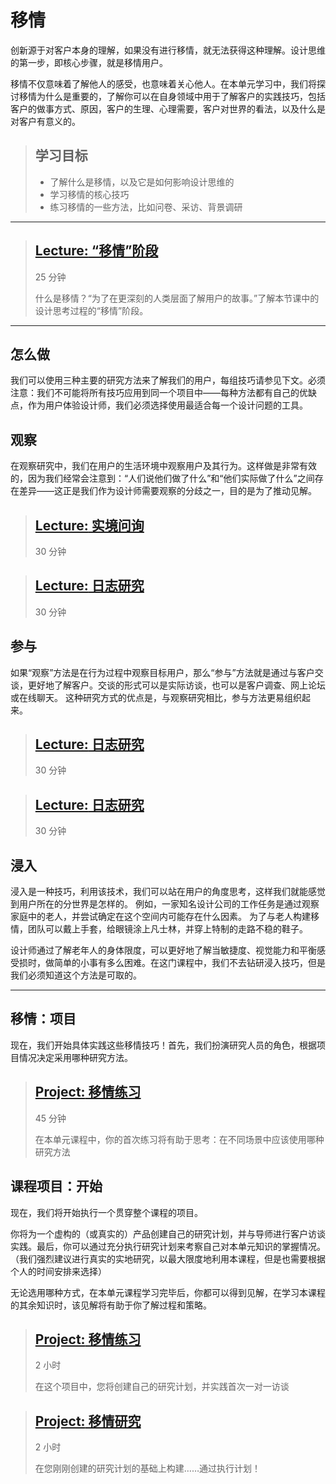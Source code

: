 # 移情

创新源于对客户本身的理解，如果没有进行移情，就无法获得这种理解。设计思维的第一步，即核心步骤，就是移情用户。

移情不仅意味着了解他人的感受，也意味着关心他人。在本单元学习中，我们将探讨移情为什么是重要的，了解你可以在自身领域中用于了解客户的实践技巧，包括客户的做事方式、原因，客户的生理、心理需要，客户对世界的看法，以及什么是对客户有意义的。

> ## 学习目标
>
> * 了解什么是移情，以及它是如何影响设计思维的
> * 学习移情的核心技巧
> * 练习移情的一些方法，比如问卷、采访、背景调研

---------

> ## [**Lecture:** “移情”阶段](./unit-2/1.the_empathize_stage.md)
> 25 分钟
>
> 什么是移情？“为了在更深刻的人类层面了解用户的故事。”了解本节课中的设计思考过程的“移情”阶段。


---------

## 怎么做

我们可以使用三种主要的研究方法来了解我们的用户，每组技巧请参见下文。必须注意：我们不可能将所有技巧应用到同一个项目中——每种方法都有自己的优缺点，作为用户体验设计师，我们必须选择使用最适合每一个设计问题的工具。

## 观察

在观察研究中，我们在用户的生活环境中观察用户及其行为。这样做是非常有效的，因为我们经常会注意到：“人们说他们做了什么”和“他们实际做了什么”之间存在差异——这正是我们作为设计师需要观察的分歧之一，目的是为了推动见解。

> ## [**Lecture:** 实境问询](./unit-2/2.contextual_inquiry.md)
> 30 分钟
>
> 


> ## [**Lecture:** 日志研究](./unit-2/3.diary_studies.md)
> 30 分钟
>
> 


## 参与

如果“观察”方法是在行为过程中观察目标用户，那么“参与”方法就是通过与客户交谈，更好地了解客户。交谈的形式可以是实际访谈，也可以是客户调查、网上论坛或在线聊天。
这种研究方式的优点是，与观察研究相比，参与方法更易组织起来。

> ## [**Lecture:** 日志研究](./unit-2/4.customer_interviews.md)
> 30 分钟
>
> 

> ## [**Lecture:** 日志研究](./unit-2/5.customer_surveys.md)
> 30 分钟
>
> 


## 浸入

浸入是一种技巧，利用该技术，我们可以站在用户的角度思考，这样我们就能感觉到用户所在的分世界是怎样的。
例如，一家知名设计公司的工作任务是通过观察家庭中的老人，并尝试确定在这个空间内可能存在什么因素。
为了与老人构建移情，团队可以戴上手套，给眼镜涂上凡士林，并穿上特制的走路不稳的鞋子。

设计师通过了解老年人的身体限度，可以更好地了解当敏捷度、视觉能力和平衡感受损时，做简单的小事有多么困难。在这门课程中，我们不去钻研浸入技巧，但是我们必须知道这个方法是可取的。

---------

## 移情：项目
现在，我们开始具体实践这些移情技巧！首先，我们扮演研究人员的角色，根据项目情况决定采用哪种研究方法。

> ## [**Project:** 移情练习](./unit-2/6.empathy_exercise.md)
> 45 分钟
>
> 在本单元课程中，你的首次练习将有助于思考：在不同场景中应该使用哪种研究方法


## 课程项目：开始

现在，我们将开始执行一个贯穿整个课程的项目。

你将为一个虚构的（或真实的）产品创建自己的研究计划，并与导师进行客户访谈实践。最后，你可以通过充分执行研究计划来考察自己对本单元知识的掌握情况。（我们强烈建议进行真实的实地研究，以最大限度地利用本课程，但是也需要根据个人的时间安排来选择）

无论选用哪种方式，在本单元课程学习完毕后，你都可以得到见解，在学习本课程的其余知识时，该见解将有助于你了解过程和策略。

> ## [**Project:** 移情练习](./unit-2/7.research_plan.md)
> 2 小时
>
> 在这个项目中，您将创建自己的研究计划，并实践首次一对一访谈

> ## [**Project:** 移情研究](./unit-2/8.empathy_research.md)
> 2 小时
>
> 在您刚刚创建的研究计划的基础上构建……通过执行计划！


